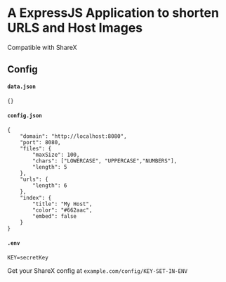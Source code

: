 # A ExpressJS Application to shorten URLS and Host Images

Compatible with ShareX

## Config

#### **`data.json`**

```
{}
```

#### **`config.json`**

```
{
	"domain": "http://localhost:8080",
	"port": 8080,
	"files": {
		"maxSize": 100,
		"chars": ["LOWERCASE", "UPPERCASE","NUMBERS"],
		"length": 5
	},
	"urls": {
		"length": 6
	},
	"index": {
		"title": "My Host",
		"color": "#662aac",
		"embed": false
	}
}

```

#### **`.env`**

```
KEY=secretKey
```

Get your ShareX config at `example.com/config/KEY-SET-IN-ENV`
